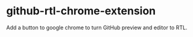 # github-rtl-chrome-extension
Add a button to google chrome to turn GitHub preview and editor to RTL. 
